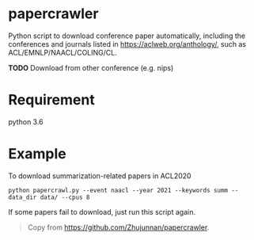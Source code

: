# papercrawler
Python script to download conference paper automatically, including the conferences and journals listed in https://aclweb.org/anthology/, such as ACL/EMNLP/NAACL/COLING/CL.

**TODO** Download from other conference (e.g. nips) 

# Requirement
python 3.6

# Example
To download summarization-related papers in ACL2020
```shell
python papercrawl.py --event naacl --year 2021 --keywords summ --data_dir data/ --cpus 8
```
If some papers fail to download, just run this script again.


> Copy from https://github.com/Zhujunnan/papercrawler.